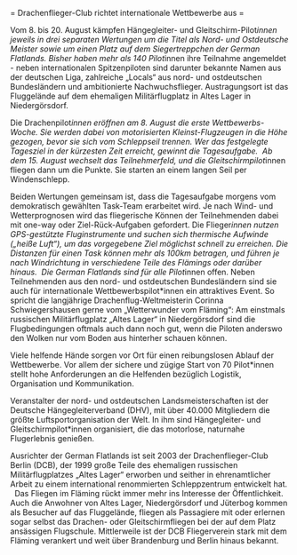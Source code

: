 = Drachenflieger-Club richtet internationale Wettbewerbe aus =

Vom 8. bis 20. August kämpfen Hängegleiter- und Gleitschirm-Pilot*innen jeweils in drei separaten Wertungen um die Titel als Nord- und Ostdeutsche Meister sowie um einen Platz auf dem Siegertreppchen der German Flatlands. Bisher haben mehr als 140 Pilot*innen ihre Teilnahme angemeldet - neben internationalen Spitzenpiloten sind darunter bekannte Namen aus der deutschen Liga, zahlreiche „Locals“ aus nord- und ostdeutschen Bundesländern und ambitionierte Nachwuchsflieger. Austragungsort ist das Fluggelände auf dem ehemaligen Militärflugplatz in Altes Lager in Niedergörsdorf.

Die Drachenpilot*innen eröffnen am 8. August die erste Wettbewerbs-Woche. Sie werden dabei von motorisierten Kleinst-Flugzeugen in die Höhe gezogen, bevor sie sich vom Schleppseil trennen. Wer das festgelegte Tagesziel in der kürzesten Zeit erreicht, gewinnt die Tagesaufgabe.  Ab dem 15. August wechselt das Teilnehmerfeld, und die Gleitschirmpilot*innen fliegen dann um die Punkte. Sie starten an einem langen Seil per Windenschlepp. 

Beiden Wertungen gemeinsam ist, dass die Tagesaufgabe morgens vom demokratisch gewählten Task-Team erarbeitet wird. Je nach Wind- und Wetterprognosen wird das fliegerische Können der Teilnehmenden dabei mit one-way oder Ziel-Rück-Aufgaben gefordert. Die Flieger*innen nutzen GPS-gestützte Fluginstrumente und suchen sich thermische Aufwinde („heiße Luft“), um das vorgegebene Ziel möglichst schnell zu erreichen. Die Distanzen für einen Task können mehr als 100km betragen, und führen je nach Windrichtung in verschiedene Teile des Flämings oder darüber hinaus.  Die German Flatlands sind für alle Pilot*innen offen. Neben Teilnehmenden aus den nord- und ostdeutschen Bundesländern sind sie auch für internationale Wettbewerbspilot*innen ein attraktives Event. So spricht die langjährige Drachenflug-Weltmeisterin Corinna Schwiegershausen gerne vom „Wetterwunder vom Fläming“: Am einstmals russischen Militärflugplatz „Altes Lager“ in Niedergörsdorf sind die Flugbedingungen oftmals auch dann noch gut, wenn die Piloten anderswo den Wolken nur vom Boden aus hinterher schauen können. 

Viele helfende Hände sorgen vor Ort für einen reibungslosen Ablauf der Wettbewerbe. Vor allem der sichere und zügige Start von 70 Pilot*innen stellt hohe Anforderungen an die Helfenden bezüglich Logistik, Organisation und Kommunikation.

Veranstalter der nord- und ostdeutschen Landsmeisterschaften ist der Deutsche Hängegleiterverband (DHV), mit über 40.000 Mitgliedern die größte Luftsportorganisation der Welt. In ihm sind Hängegleiter- und Gleitschirmpilot*innen organisiert, die das motorlose, naturnahe Flugerlebnis genießen. 

Ausrichter der German Flatlands ist seit 2003 der Drachenflieger-Club Berlin (DCB), der 1999 große Teile des ehemaligen russischen Militärflugplatzes „Altes Lager“ erworben und seither in ehrenamtlicher Arbeit zu einem international renommierten Schleppzentrum entwickelt hat.   Das Fliegen im Fläming rückt immer mehr ins Interesse der Öffentlichkeit. Auch die Anwohner von Altes Lager, Niedergörsdorf und Jüterbog kommen als Besucher auf das Fluggelände, fliegen als Passagiere mit oder erlernen sogar selbst das Drachen- oder Gleitschirmfliegen bei der auf dem Platz ansässigen Flugschule. Mittlerweile ist der DCB Fliegerverein stark mit dem Fläming verankert und weit über Brandenburg und Berlin hinaus bekannt.
